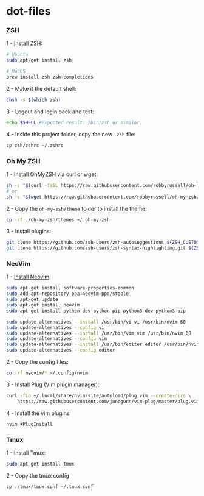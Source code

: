 # dot-files

### ZSH
1 - [Install ZSH](https://github.com/robbyrussell/oh-my-zsh/wiki/Installing-ZSH):
```sh
# Ubuntu
sudo apt-get install zsh

# MacOS
brew install zsh zsh-completions
```

2 - Make it the default shell:
```sh
chsh -s $(which zsh)
```

3 - Logout and login back and test:
```sh
echo $SHELL #Expected result: /bin/zsh or similar.
```

4 - Inside this project folder, copy the new `.zsh` file:
```sh
cp zsh/zshrc ~/.zshrc
```
### Oh My ZSH
1 - Install OhMyZSH via curl or wget:
```sh
sh -c "$(curl -fsSL https://raw.githubusercontent.com/robbyrussell/oh-my-zsh/master/tools/install.sh)"
# or
sh -c "$(wget https://raw.githubusercontent.com/robbyrussell/oh-my-zsh/master/tools/install.sh -O -)"
```

2 - Copy the `oh-my-zsh/theme` folder to install the theme:
```sh
cp -rf ./oh-my-zsh/themes ~/.oh-my-zsh
```

3 - Install plugins:
```sh
git clone https://github.com/zsh-users/zsh-autosuggestions ${ZSH_CUSTOM:-~/.oh-my-zsh/custom}/plugins/zsh-autosuggestions
git clone https://github.com/zsh-users/zsh-syntax-highlighting.git ${ZSH_CUSTOM:-~/.oh-my-zsh/custom}/plugins/zsh-syntax-highlighting

```

### NeoVim
1 - [Install Neovim](https://github.com/neovim/neovim/wiki/Installing-Neovim)
```sh
sudo apt-get install software-properties-common
sudo add-apt-repository ppa:neovim-ppa/stable
sudo apt-get update
sudo apt-get install neovim
sudo apt-get install python-dev python-pip python3-dev python3-pip

sudo update-alternatives --install /usr/bin/vi vi /usr/bin/nvim 60
sudo update-alternatives --config vi
sudo update-alternatives --install /usr/bin/vim vim /usr/bin/nvim 60
sudo update-alternatives --config vim
sudo update-alternatives --install /usr/bin/editor editor /usr/bin/nvim 60
sudo update-alternatives --config editor
```

2 - Copy the config files:
```sh
cp -rf neovim/* ~/.config/nvim 
```

3 - Install Plug (Vim plugin manager):
```sh
curl -fLo ~/.local/share/nvim/site/autoload/plug.vim --create-dirs \
    https://raw.githubusercontent.com/junegunn/vim-plug/master/plug.vim
```

4 - Install the vim plugins
```
nvim +PlugInstall
```

### Tmux
1 - Install Tmux:
```sh
sudo apt-get install tmux
```

2 - Copy the tmux config
```sh
cp ./tmux/tmux.conf ~/.tmux.conf
```
